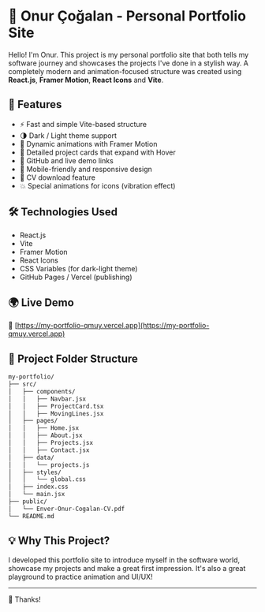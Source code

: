# 🧠 Onur Çoğalan - Personal Portfolio Site

Hello! I'm Onur. This project is my personal portfolio site that both tells my software journey and showcases the projects I've done in a stylish way. A completely modern and animation-focused structure was created using **React.js**, **Framer Motion**, **React Icons** and **Vite**.

## 🚀 Features

- ⚡️ Fast and simple Vite-based structure
- 🌗 Dark / Light theme support
- 🎨 Dynamic animations with Framer Motion
- 🧩 Detailed project cards that expand with Hover
- 🔗 GitHub and live demo links
- 📱 Mobile-friendly and responsive design
- 📄 CV download feature
- 💥 Special animations for icons (vibration effect)

## 🛠 Technologies Used

- React.js
- Vite
- Framer Motion
- React Icons
- CSS Variables (for dark-light theme)
- GitHub Pages / Vercel (publishing)

## 🌍 Live Demo

🔗 [https://my-portfolio-qmuy.vercel.app](https://my-portfolio-qmuy.vercel.app)

## 📂 Project Folder Structure

```bash
my-portfolio/
├── src/
│   ├── components/
│   │   ├── Navbar.jsx
│   │   ├── ProjectCard.tsx
│   │   ├── MovingLines.jsx
│   ├── pages/
│   │   ├── Home.jsx
│   │   ├── About.jsx
│   │   ├── Projects.jsx
│   │   ├── Contact.jsx
│   ├── data/
│   │   └── projects.js
│   ├── styles/
│   │   └── global.css
│   ├── index.css
│   └── main.jsx
├── public/
│   └── Enver-Onur-Cogalan-CV.pdf
└── README.md
```

## 💡 Why This Project?

I developed this portfolio site to introduce myself in the software world, showcase my projects and make a great first impression. It's also a great playground to practice animation and UI/UX!

---

🖤 Thanks!
